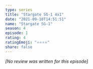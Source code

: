 ```yaml
---
type: series
title: "Stargate SG-1 4x1"
date: "2021-09-10T14:51:51"
name: "Stargate SG-1"
season: 4
episode: 1
rating: 4
ratingEmoji: "⭐️⭐️⭐️⭐️"
share: false
---
```


*[No review was written for this episode]*
